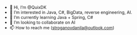 - 👋 Hi, I’m @QuixDK
- 👀 I’m interested in Java, C#, BigData, reverse engineering, AI.
- 🌱 I’m currently learning Java + Spring, C#
- 💞️ I’m looking to collaborate on AI
- 📫 How to reach me (stroganovdanila@outlook.com)

<!---
QuixDK/QuixDK is a ✨ special ✨ repository because its `README.md` (this file) appears on your GitHub profile.
You can click the Preview link to take a look at your changes.
--->
